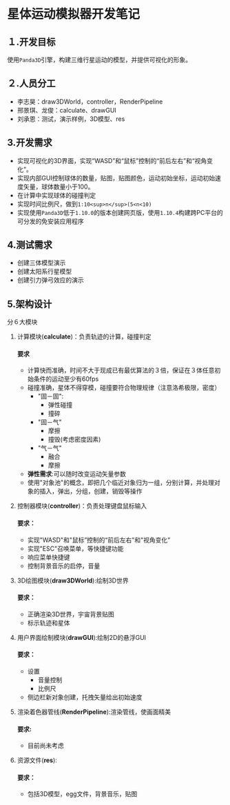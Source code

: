 <!--
* @Author: Alicespace
* @Date: 2019-11-18 08:28:36
 * @LastEditTime: 2019-11-18 13:45:51
-->

# 星体运动模拟器开发笔记

## １.开发目标

使用```Panda3D```引擎，构建三维行星运动的模型，并提供可视化的形象。

## ２.人员分工

- 李志昊：draw3DWorld，controller，RenderPipeline
- 邢景琪、龙俊：calculate、drawGUI
- 刘承恩：测试，演示样例，3D模型、res

## 3.开发需求

- 实现可视化的3D界面，实现“WASD”和“鼠标”控制的“前后左右”和“视角变化”。
- 实现内部GUI控制球体的数量，贴图，贴图颜色，运动初始坐标，运动初始速度矢量，球体数量小于$100$。
- 在计算中实现球体的碰撞判定
- 实现时间比例尺，做到```1:10<sup>n</sup>(5<n<10)```
- 实现使用```Panda3D```低于```1.10.0```的版本创建网页版，使用```1.10.4```构建跨PC平台的可分发的免安装应用程序

## 4.测试需求

- 创建三体模型演示
- 创建太阳系行星模型
- 创建引力弹弓效应的演示

## 5.架构设计
  
分６大模块

1. 计算模块(**calculate**)：负责轨迹的计算，碰撞判定

	#### 要求
	- 计算快而准确，时间不大于现成已有最优算法的３倍，保证在３体任意初始条件的运动至少有60fps
	- 碰撞准确，星体不得穿模，碰撞要符合物理规律（注意洛希极限，密度）
		- "固－固":
			- 弹性碰撞
			- 撞碎
		- "固－气"
			- 摩擦
			- 撞毁(考虑密度因素)
		- "气－气"
			- 融合
			- 摩擦
	- **弹性需求**:可以随时改变运动矢量参数
	- 使用"对象池"的概念，即把几个临近对象归为一组，分别计算，并处理对象的插入，弹出，分组，创建，销毁等操作
	  
2. 控制器模块(**controller**)：负责处理键盘鼠标输入
	#### 要求：
	- 实现"WASD"和"鼠标”控制的“前后左右"和"视角变化"	
	- 实现"ESC"召唤菜单，等快捷键功能
	- 响应菜单快捷键  
	- 控制背景音乐的启停，音量
	  
3. 3D绘图模块(**draw3DWorld**):绘制3D世界
	#### 要求：
	- 正确渲染3D世界，宇宙背景贴图  
	- 标示轨迹和星体
	  
4. 用户界面绘制模块(**drawGUI**):绘制2D的悬浮GUI
	#### 要求：
	- 设置
		- 音量控制
		- 比例尺
	- 侧边栏新对象创建，托拽矢量给出初始速度
5. 渲染着色器管线(**RenderPipeline**):渲染管线，使画面精美
	#### 要求:
	- 目前尚未考虑
6. 资源文件(**res**):
	#### 要求：
	- 包括3D模型，egg文件，背景音乐，贴图